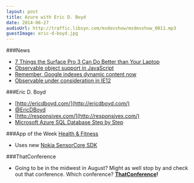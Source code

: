 ```yaml
---
layout: post
title: Azure with Eric D. Boyd
date: 2014-06-27
audioUrl: http://traffic.libsyn.com/msdevshow/msdevshow_0011.mp3
guestImage: eric-d-boyd.jpg
---
```


###News
 - [7 Things the Surface Pro 3 Can Do Better than Your
Laptop](http://www.ytechie.com/2014/06/7-things-the-surface-pro-3-can-do-better-than-your-laptop/)
 - [Observable object support in
JavaScript](http://www.html5rocks.com/en/tutorials/es7/observe/)
  - [Remember, Google indexes dynamic content now](http://googlewebmastercentral.blogspot.com/2014/05/understanding-web-pages-better.html)
  - [Observable under consideration in IE12](http://status.modern.ie/)

###Eric D. Boyd
-   [http://ericdboyd.com/](http://ericdboyd.com/)
-   [@EricDBoyd](https://twitter.com/ericdboyd)
-   [http://responsivex.com/](http://responsivex.com/)
-   [Microsoft Azure SQL Database Step by Step](http://www.amazon.com/Microsoft-Azure-Database-Step-Developer/dp/0735679428)

###App of the Week
[Health & Fitness](http://www.windowsphone.com/s?appid=cbb8c3bd-99e8-4176-ad8c-95ec6a3641c2)
 - Uses new [Nokia SensorCore SDK](http://developer.nokia.com/lumia/nokia-apis/sensorcore)

###ThatConference
 - Going to be in the midwest in August? Might as well stop by and check out that conference. Which conference? **[ThatConference](http://ThatConference.com)!**
